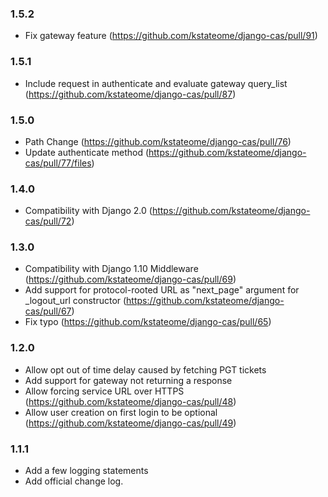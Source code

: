 ### 1.5.2
- Fix gateway feature (https://github.com/kstateome/django-cas/pull/91)

### 1.5.1
- Include request in authenticate and evaluate gateway query_list (https://github.com/kstateome/django-cas/pull/87)

### 1.5.0
- Path Change (https://github.com/kstateome/django-cas/pull/76)
- Update authenticate method (https://github.com/kstateome/django-cas/pull/77/files)

### 1.4.0
- Compatibility with Django 2.0 (https://github.com/kstateome/django-cas/pull/72)

### 1.3.0
- Compatibility with Django 1.10 Middleware (https://github.com/kstateome/django-cas/pull/69)
- Add support for protocol-rooted URL as "next_page" argument for _logout_url constructor (https://github.com/kstateome/django-cas/pull/67)
- Fix typo (https://github.com/kstateome/django-cas/pull/65)

### 1.2.0

- Allow opt out of time delay caused by fetching PGT tickets
- Add support for gateway not returning a response
- Allow forcing service URL over HTTPS (https://github.com/kstateome/django-cas/pull/48)
- Allow user creation on first login to be optional (https://github.com/kstateome/django-cas/pull/49)

### 1.1.1

- Add a few logging statements
- Add official change log.
